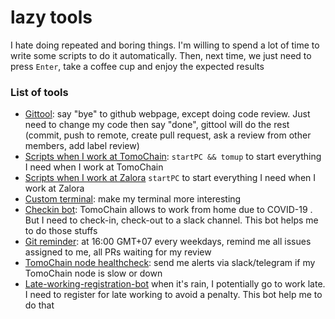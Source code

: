 # lazy tools
 I hate doing repeated and boring things. I'm willing to spend a lot of time to write some scripts to do it automatically. Then, next time, we just need to press `Enter`, take a coffee cup and enjoy the expected results
 
 ### List of tools
 - [Gittool](https://github.com/thanhnguyennguyen/lazy/tree/master/git): say "bye" to github webpage, except doing code review. Just need to change my code then say "done", gittool will do the rest (commit, push to remote, create pull request, ask a review from other members, add label review)
 - [Scripts when I work at TomoChain](https://github.com/thanhnguyennguyen/lazy/tree/master/tomochain): `startPC && tomup` to start everything I need when I work at TomoChain
 - [Scripts when I work at Zalora](https://github.com/thanhnguyennguyen/lazy/tree/master/zalora) `startPC` to start everything I need when I work at Zalora
 - [Custom terminal](https://github.com/thanhnguyennguyen/lazy/tree/master/custom_terminal): make my terminal more interesting
 - [Checkin bot](https://github.com/thanhnguyennguyen/check-in): TomoChain allows to work from home due to COVID-19 . But I need to check-in, check-out to a slack channel. This bot helps me to do those stuffs
 - [Git reminder](https://github.com/thanhnguyennguyen/git-reminder): at 16:00 GMT+07 every weekdays, remind me all issues assigned to me, all PRs waiting for my review
 - [TomoChain node healthcheck](https://github.com/thanhnguyennguyen/tomochain-node-healthcheck): send me alerts via slack/telegram if my TomoChain node is slow or down
 - [Late-working-registration-bot](https://github.com/thanhnguyennguyen/check-in/tree/master/late-registration) when it's rain, I potentially go to work late. I need to register for late working to avoid a penalty. This bot help me to do that

